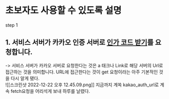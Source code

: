 # 초보자도 사용할 수 있도록 설명 
step 1 
## 1. 서비스 서버가 카카오 인증 서버로 [인가 코드 받기](https://developers.kakao.com/docs/latest/ko/kakaologin/rest-api#request-code)를 요청합니다.
-> 서비스 서버가 카카오 서버로 요청한다는 것은 a 태크나 Link로 해당 서버의 Url로 접근하는 것을 의미합니다. URL에 접근한다는 것이 get 요청이라는 아주 기본적인 것을 다시 알게 됐다.   
![[스크린샷 2022-12-22 오후 12.45.09.png]]
지금까지 계쏙 kakao_auth_url로 계속 fetch요청을 어리석게 보내 하루를 날렸다.


